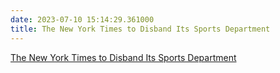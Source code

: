 ```yaml
---
date: 2023-07-10 15:14:29.361000
title: The New York Times to Disband Its Sports Department
---
```


[The New York Times to Disband Its Sports Department](https://www.nytimes.com/2023/07/10/business/media/the-new-york-times-sports-department.html)